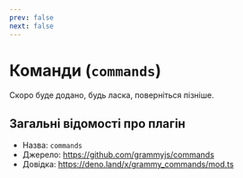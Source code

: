 ```yaml
---
prev: false
next: false
---
```


# Команди (`commands`)

Скоро буде додано, будь ласка, поверніться пізніше.

## Загальні відомості про плагін

- Назва: `commands`
- Джерело: <https://github.com/grammyjs/commands>
- Довідка: <https://deno.land/x/grammy_commands/mod.ts>
